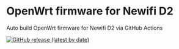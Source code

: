 # OpenWrt firmware for Newifi D2

Auto build OpenWrt firmware for Newifi D2 via GitHub Actions

[![GitHub release (latest by date)](https://img.shields.io/github/v/release/pgolds/OpenWrt-Newifi_D2?style=for-the-badge&label=Download)](https://github.com/pgolds/OpenWrt-Newifi_D2/releases/latest)
